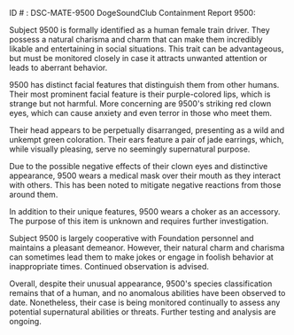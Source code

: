 ID # : DSC-MATE-9500
DogeSoundClub Containment Report 9500:

Subject 9500 is formally identified as a human female train driver. They possess a natural charisma and charm that can make them incredibly likable and entertaining in social situations. This trait can be advantageous, but must be monitored closely in case it attracts unwanted attention or leads to aberrant behavior.

9500 has distinct facial features that distinguish them from other humans. Their most prominent facial feature is their purple-colored lips, which is strange but not harmful. More concerning are 9500's striking red clown eyes, which can cause anxiety and even terror in those who meet them.

Their head appears to be perpetually disarranged, presenting as a wild and unkempt green coloration. Their ears feature a pair of jade earrings, which, while visually pleasing, serve no seemingly supernatural purpose.

Due to the possible negative effects of their clown eyes and distinctive appearance, 9500 wears a medical mask over their mouth as they interact with others. This has been noted to mitigate negative reactions from those around them.

In addition to their unique features, 9500 wears a choker as an accessory. The purpose of this item is unknown and requires further investigation.

Subject 9500 is largely cooperative with Foundation personnel and maintains a pleasant demeanor. However, their natural charm and charisma can sometimes lead them to make jokes or engage in foolish behavior at inappropriate times. Continued observation is advised.

Overall, despite their unusual appearance, 9500's species classification remains that of a human, and no anomalous abilities have been observed to date. Nonetheless, their case is being monitored continually to assess any potential supernatural abilities or threats. Further testing and analysis are ongoing.